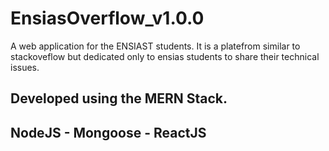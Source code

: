 # EnsiasOverflow_v1.0.0
A web application for the ENSIAST students. It is a platefrom similar to stackoveflow but dedicated only to ensias students to share their technical issues. 

## Developed using the MERN Stack.

## NodeJS - Mongoose - ReactJS
